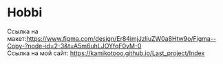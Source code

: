 # Hobbi
Ссылка на макет:https://www.figma.com/design/Er84imjJzliuZW0a8Htw9o/Figma--Copy-?node-id=2-3&t=A5m6uhLJOYfqF0vM-0 <br>
Ссылка на мой сайт: https://kamikotooo.github.io/Last_project/Index
